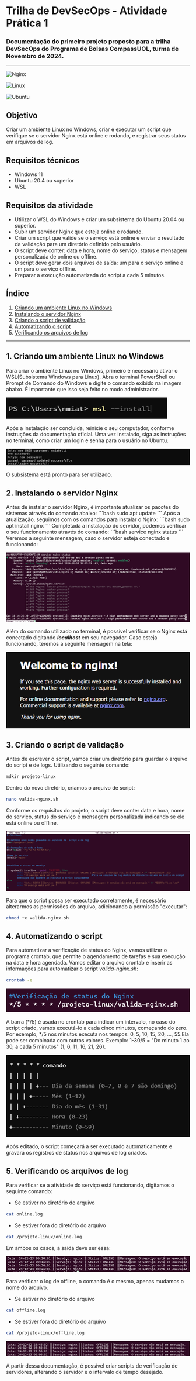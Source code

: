 # Trilha de DevSecOps - Atividade Prática 1 
### Documentação do primeiro projeto proposto para a trilha DevSecOps do Programa de Bolsas CompassUOL, turma de Novembro de 2024.

---

![Nginx](https://img.shields.io/badge/nginx-%23009639.svg?style=for-the-badge&logo=nginx&logoColor=white)

![Linux](https://img.shields.io/badge/Linux-FCC624?style=for-the-badge&logo=linux&logoColor=black)

![Ubuntu](https://img.shields.io/badge/Ubuntu-E95420?style=for-the-badge&logo=ubuntu&logoColor=white)

## Objetivo
Criar um ambiente Linux no Windows, criar e executar um script que verifique se o servidor Nginx está online e rodando, e registrar seus status em  arquivos de log.

## Requisitos técnicos
- Windows 11
- Ubuntu 20.4 ou superior
- WSL

## Requisitos da atividade
- Utilizar o WSL do Windows e criar um subsistema do Ubuntu 20.04 ou superior. 
- Subir um servidor Nginx que esteja online e rodando.
- Criar um script que valide se o serviço está online e enviar o resultado da validação para  um diretório definido pelo usuário.
- O script deve conter: data e hora, nome do serviço, status e mensagem personalizada de online ou offline.
- O script deve gerar dois arquivos de saída: um para o serviço online e um para o serviço offline.
- Preparar a execução automatizada do script a cada 5 minutos.

## Índice

<ol>
    <li><a href="#criando-ambiente">Criando um ambiente Linux no Windows</a></li>
    <li><a href="#instalando-nginx">Instalando o servidor Nginx</a></li>
    <li><a href="#criando-script">Criando o script de validação</a></li>
    <li><a href="#automatizando-script"> Automatizando o script</a></li>
    <li><a href="#verificando-log">Verificando os arquivos de log</a></li>
</ol>


---

<h2 id="criando-ambiente">1. Criando um ambiente Linux no Windows</h2>
Para criar o ambiente Linux no Windows, primeiro é necessário ativar o WSL(Subsistema Windows para Linux). Abra o terminal PowerShell ou Prompt de Comando do Windows e digite o comando exibido na imagem abaixo. É importante que isso seja feito no modo administrador. 

![Comando de instalação wsl](images/1.Instalando%20WSL.png)

Após a instalação ser concluída, reinicie o seu computador, conforme instruções da documentação oficial. Uma vez instalado, siga as instruções no terminal, como criar um login e senha para o usuário no Ubuntu.

![Usuario Ubuntu](images/2.Criando%20Usuario%20no%20Ubuntu.png)

O subsistema está pronto para ser utilizado. 

<h2 id="instalando-nginx">2. Instalando o servidor Nginx</h2>
Antes de instalar o servidor Nginx, é importante atualizar os pacotes do sistemas através do comando abaixo:
```bash
sudo apt update
```
Após a atualização, seguimos com os comandos para instalar o Nginx: 
```bash
sudo apt install nginx
```
Completada a instalação do servidor, podemos verificar o seu funcionamento através do comando:
```bash
service nginx status
```
Veremos a seguinte mensagem, caso o servidor esteja conectado e funcionando:

![Nginx Active](images/6.%20Status%20Nginx.png)

Além do comando utilizado no terminal, é possível verificar se o Nginx está conectado digitando ***localhost*** em seu navegador. Caso esteja funcionando, teremos a seguinte mensagem na tela:

![Nginx localhost](images/7.%20Nginx%20Navegador.png)

<h2 id="criando-script">3. Criando o script de validação</h2>

Antes de escrever o script, vamos criar um diretório para guardar o arquivo do script e de logs. Utilizando o seguinte comando:

```bash
mdkir projeto-linux
```
Dentro do novo diretório, criamos o arquivo de script:
```bash
nano valida-nginx.sh
```
Conforme os requisitos do projeto, o script deve conter data e hora, nome do serviço, status do serviço e mensagem personalizada indicando se ele está online ou offline.

![Script valida-nginx](images/Script.png)

Para que o script possa ser executado corretamente, é necessário alterarmos as permissões do arquivo, adicionando a permissão "executar":

```bash
chmod +x valida-nginx.sh
```

<h2 id="automatizando-script">4. Automatizando o script</h2>

Para automatizar a verificação de status do Nginx, vamos utilizar o programa crontab, que permite o agendamento de tarefas e sua execução na data e hora agendada. 
Vamos editar o arquivo crontab e inserir as informações para automatizar o script *valida-nginx.sh*:

```bash
crontab -e
```

![Editando a crontab](images/add%20comando%20de%20automatização.png)

A barra (\*/5) é usada no crontab para indicar um intervalo, no caso do script criado, vamos executá-lo a cada cinco minutos, começando do zero. Por exemplo, \*/5 nos minutos executa nos tempos: 0, 5, 10, 15, 20, ..., 55.Ela pode ser combinada com outros valores. Exemplo: 1-30/5 = "Do minuto 1 ao 30, a cada 5 minutos" (1, 6, 11, 16, 21, 26).

![Estrutura crontab](images/15.Estrutura%20crontab.png)

Após editado, o script começará a ser executado automaticamente e gravará os registros de status nos arquivos de log criados.

<h2 id="verificando-log">5. Verificando os arquivos de log</h2>

Para verificar se a atividade do serviço está funcionando,  digitamos o seguinte comando:

- Se estiver no diretório do arquivo 
```bash
cat online.log
```
- Se estiver fora do diretório do arquivo
```bash
cat /projeto-linux/online.log
```
Em ambos os casos, a saída deve ser essa:

![Log Online](images/14.%20Status%20Online.png)

Para verificar o log de offline, o comando é o mesmo, apenas mudamos o nome do arquivo.

- Se estiver no diretório do arquivo 
```bash
cat offline.log
```
- Se estiver fora do diretório do arquivo
```bash
cat /projeto-linux/offline.log
```

![Log Offline](images/13.%20Status%20Offline.png)

A partir dessa documentação, é possível criar scripts de verificação de servidores, alterando o servidor e o intervalo de tempo desejado. 

